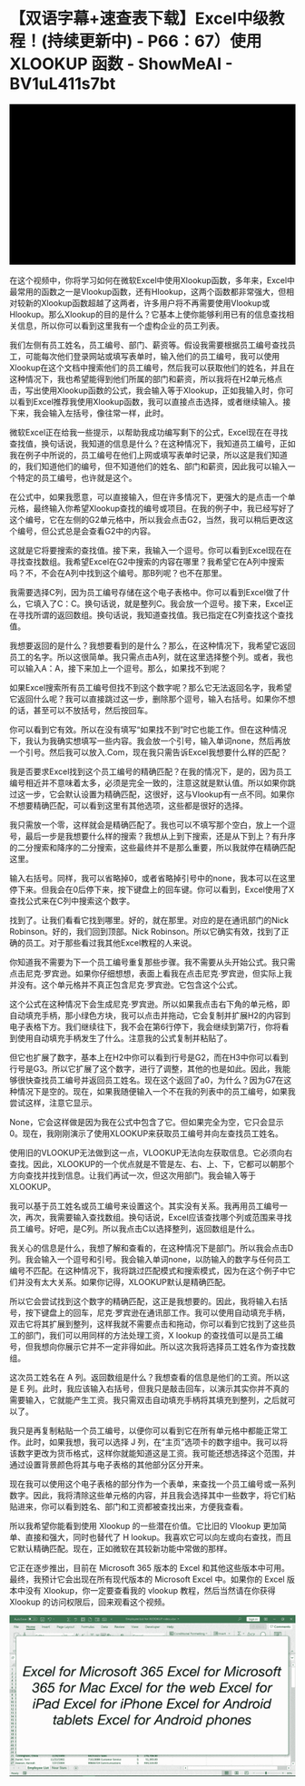# 【双语字幕+速查表下载】Excel中级教程！(持续更新中) - P66：67）使用XLOOKUP 函数 - ShowMeAI - BV1uL411s7bt

![](img/797f4cc0ad75088c1560e826b4d80aeb_0.png)

在这个视频中，你将学习如何在微软Excel中使用Xlookup函数，多年来，Excel中最常用的函数之一是Vlookup函数，还有Hlookup，这两个函数都非常强大，但相对较新的Xlookup函数超越了这两者，许多用户将不再需要使用Vlookup或Hlookup。那么Xlookup的目的是什么？它基本上使你能够利用已有的信息查找相关信息，所以你可以看到这里我有一个虚构企业的员工列表。

我们左侧有员工姓名，员工编号、部门、薪资等。假设我需要根据员工编号查找员工，可能每次他们登录网站或填写表单时，输入他们的员工编号，我可以使用Xlookup在这个文档中搜索他们的员工编号，然后我可以获取他们的姓名，并且在这种情况下，我也希望能得到他们所属的部门和薪资，所以我将在H2单元格点击，写出使用Xlookup函数的公式，我会输入等于Xlookup，正如我输入时，你可以看到Excel推荐我使用Xlookup函数，我可以直接点击选择，或者继续输入。接下来，我会输入左括号，像往常一样，此时。

微软Excel正在给我一些提示，以帮助我成功编写剩下的公式，Excel现在在寻找查找值，换句话说，我知道的信息是什么？在这种情况下，我知道员工编号，正如我在例子中所说的，员工编号在他们上网或填写表单时记录，所以这是我们知道的，我们知道他们的编号，但不知道他们的姓名、部门和薪资，因此我可以输入一个特定的员工编号，也许就是这个。

在公式中，如果我愿意，可以直接输入，但在许多情况下，更强大的是点击一个单元格，最终输入你希望Xlookup查找的编号或项目。在我的例子中，我已经写好了这个编号，它在左侧的G2单元格中，所以我会点击G2，当然，我可以稍后更改这个编号，但公式总是会查看G2中的内容。

这就是它将要搜索的查找值。接下来，我输入一个逗号。你可以看到Excel现在在寻找查找数组。我希望Excel在G2中搜索的内容在哪里？我希望它在A列中搜索吗？不，不会在A列中找到这个编号。那B列呢？也不在那里。

我需要选择C列，因为员工编号存储在这个电子表格中。你可以看到Excel做了什么，它填入了C：C。换句话说，就是整列C。我会放一个逗号。接下来，Excel正在寻找所谓的返回数组。换句话说，我知道查找值。我已指定在C列查找这个查找值。

我想要返回的是什么？我想要看到的是什么？那么，在这种情况下，我希望它返回员工的名字。所以这很简单。我只需点击A列，就在这里选择整个列。或者，我也可以输入A：A，接下来加上一个逗号。那么，如果找不到呢？

如果Excel搜索所有员工编号但找不到这个数字呢？那么它无法返回名字，我希望它返回什么呢？我可以直接跳过这一步，删除那个逗号，输入右括号。如果你不想的话，甚至可以不放括号，然后按回车。

你可以看到它有效。所以在没有填写“如果找不到”时它也能工作。但在这种情况下，我认为我确实想填写一些内容。我会放一个引号，输入单词none，然后再放一个引号。然后我可以放入.Com，现在我只需告诉Excel我想要什么样的匹配？

我是否要求Excel找到这个员工编号的精确匹配？在我的情况下，是的，因为员工编号相近并不意味着太多，必须是完全一致的，注意这就是默认值。所以如果你跳过这一步，它会默认设置为精确匹配，这很好，这与Vlookup有一点不同。如果你不想要精确匹配，可以看到这里有其他选项，这些都是很好的选择。

我只需放一个零，这样就会是精确匹配了。我也可以不填写那个空白，放上一个逗号，最后一步是我想要什么样的搜索？我想从上到下搜索，还是从下到上？有升序的二分搜索和降序的二分搜索，这些最终并不是那么重要，所以我就停在精确匹配这里。

输入右括号。同样，我可以省略掉0，或者省略掉引号中的none，我本可以在这里停下来。但我会在0后停下来，按下键盘上的回车键。你可以看到，Excel使用了X查找公式来在C列中搜索这个数字。

找到了。让我们看看它找到哪里。好的，就在那里。对应的是在通讯部门的Nick Robinson。好的，我们回到顶部。Nick Robinson。所以它确实有效，找到了正确的员工。对于那些看过我其他Excel教程的人来说。

你知道我不需要为下一个员工编号重复那些步骤。我不需要从头开始公式。我只需点击尼克·罗宾逊。如果你仔细想想，表面上看我在点击尼克·罗宾逊，但实际上我并没有。这个单元格并不真正包含尼克·罗宾逊。它包含这个公式。

这个公式在这种情况下会生成尼克·罗宾逊。所以如果我点击右下角的单元格，即自动填充手柄，那小绿色方块，我可以点击并拖动，它会复制并扩展H2的内容到电子表格下方。我们继续往下，我不会在第6行停下，我会继续到第7行，你将看到使用自动填充手柄发生了什么。注意我的公式复制并粘贴了。

但它也扩展了数字，基本上在H2中你可以看到行号是G2，而在H3中你可以看到行号是G3。所以它扩展了这个数字，进行了调整，其他的也是如此。因此，我能够很快查找员工编号并返回员工姓名。现在这个返回了a0，为什么？因为G7在这种情况下是空的。现在，如果我随便输入一个不在我的列表中的员工编号，如果我尝试这样，注意它显示。

None，它会这样做是因为我在公式中包含了它。但如果完全为空，它只会显示0。现在，我刚刚演示了使用XLOOKUP来获取员工编号并向左查找员工姓名。

使用旧的VLOOKUP无法做到这一点，VLOOKUP无法向左获取信息。它必须向右查找。因此，XLOOKUP的一个优点就是不管是左、右、上、下，它都可以朝那个方向查找并找到信息。让我们再试一次，但这次用部门。我会输入等于XLOOKUP。

我可以基于员工姓名或员工编号来设置这个。其实没有关系。我再用员工编号一次，再次，我需要输入查找数组。换句话说，Excel应该查找哪个列或范围来寻找员工编号。好吧，是C列。所以我点击C以选择整列，返回数组是什么。

我关心的信息是什么，我想了解和查看的，在这种情况下是部门。所以我会点击D列。我会输入一个逗号和引号。我会输入单词none，以防输入的数字与任何员工编号不匹配。在这种情况下，我将跳过匹配模式和搜索模式，因为在这个例子中它们并没有太大关系。如果你记得，XLOOKUP默认是精确匹配。

所以它会尝试找到这个数字的精确匹配，这正是我想要的。因此，我将输入右括号，按下键盘上的回车，尼克·罗宾逊在通讯部工作。我可以使用自动填充手柄，双击它将其扩展到整列，这样我就不需要点击和拖动，你可以看到它找到了这些员工的部门，我们可以用同样的方法处理工资，X lookup 的查找值可以是员工编号，但我想向你展示它并不一定非得如此。所以这次我将选择员工姓名作为查找数组。

这次员工姓名在 A 列。返回数组是什么？我想查看的信息是他们的工资。所以这是 E 列。此时，我应该输入右括号，但我只是敲击回车，以演示其实你并不真的需要输入，它就能产生工资。我只需双击自动填充手柄将其填充到整列，之后就可以了。

我只是再复制粘贴一个员工编号，以便你可以看到它在所有单元格中都能正常工作。此时，如果我想，我可以选择 J 列，在“主页”选项卡的数字组中。我可以将该数字更改为货币格式，这样你就能知道这是工资。我可能还想选择这个范围，并通过设置背景颜色将其与电子表格的其他部分区分开来。

现在我可以使用这个电子表格的部分作为一个表单，来查找一个员工编号或一系列数字。因此，我将清除这些单元格的内容，并且我会选择其中一些数字，将它们粘贴进来，你可以看到姓名、部门和工资都被查找出来，方便我查看。

所以我希望你能看到使用 Xlookup 的一些潜在价值。它比旧的 Vlookup 更加简单、直接和强大，同时也替代了 H lookup。我喜欢它可以向左或向右查找，而且它默认精确匹配。现在，正如微软在其较新功能中常做的那样。

它正在逐步推出，目前在 Microsoft 365 版本的 Excel 和其他这些版本中可用。最终，我预计它会出现在所有现代版本的 Microsoft Excel 中。如果你的 Excel 版本中没有 Xlookup，你一定要查看我的 vlookup 教程，然后当然请在你获得 Xlookup 的访问权限后，回来观看这个视频。

![](img/797f4cc0ad75088c1560e826b4d80aeb_2.png)
